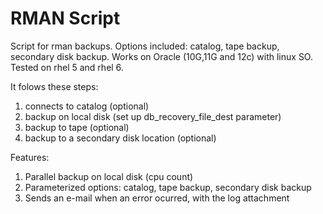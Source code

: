 # RMAN Script

Script for rman backups.
Options included: catalog, tape backup, secondary disk backup.
Works on Oracle (10G,11G and 12c) with linux SO. Tested on rhel 5 and rhel 6.

It folows these steps:
1. connects to catalog (optional)
1. backup on local disk (set up db\_recovery\_file\_dest parameter)
1. backup to tape (optional)
1. backup to a secondary disk location (optional)

Features:
1. Parallel backup on local disk (cpu count)
1. Parameterized options: catalog, tape backup, secondary disk backup
1. Sends an e-mail when an error ocurred, with the log attachment

